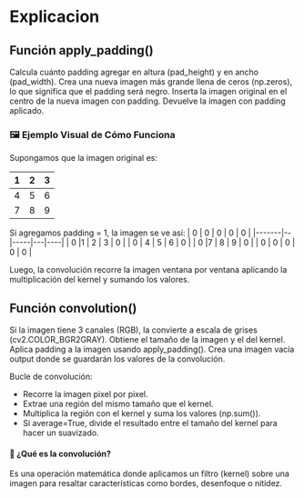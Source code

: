 # Explicacion

## Función apply_padding()
Calcula cuánto padding agregar en altura (pad_height) y en ancho (pad_width).
Crea una nueva imagen más grande llena de ceros (np.zeros), lo que significa que el padding será negro.
Inserta la imagen original en el centro de la nueva imagen con padding.
Devuelve la imagen con padding aplicado.

### 🖼️ Ejemplo Visual de Cómo Funciona
Supongamos que la imagen original es:

| 1 | 2 | 3 |
|-------|-------|-------|
| 4  | 5   | 6   |
| 7  | 8   | 9   |

Si agregamos padding = 1, la imagen se ve así:
| 0 | 0 | 0 | 0 | 0 |
|-------|--|-----|---|----|
| 0 |1 | 2 | 3 | 0 |
| 0 | 4  | 5   | 6   | 0 |
|  0 |7  | 8   | 9   | 0 |
| 0 | 0 | 0 | 0 | 0 |

Luego, la convolución recorre la imagen ventana por ventana aplicando la multiplicación del kernel y sumando los valores.



## Función convolution()
Si la imagen tiene 3 canales (RGB), la convierte a escala de grises (cv2.COLOR_BGR2GRAY).
Obtiene el tamaño de la imagen y el del kernel.
Aplica padding a la imagen usando apply_padding().
Crea una imagen vacía output donde se guardarán los valores de la convolución.

Bucle de convolución:
- Recorre la imagen pixel por pixel.
- Extrae una región del mismo tamaño que el kernel.
- Multiplica la región con el kernel y suma los valores (np.sum()).
- Si average=True, divide el resultado entre el tamaño del kernel para hacer un suavizado.

#### 📌 ¿Qué es la convolución? 
Es una operación matemática donde aplicamos un filtro (kernel) sobre una imagen para resaltar características como bordes, desenfoque o nitidez.

